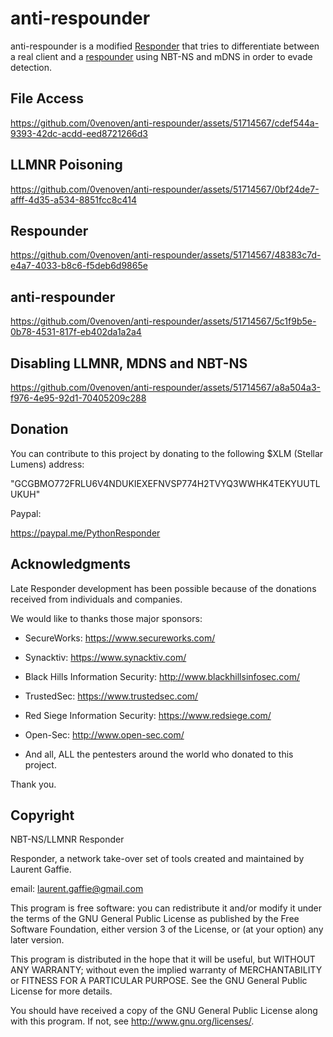 # anti-respounder

anti-respounder is a modified [Responder](https://github.com/lgandx/Responder) that tries to differentiate between a real client and a [respounder](https://github.com/codeexpress/respounder) using NBT-NS and mDNS in order to evade detection.

## File Access ##

https://github.com/0venoven/anti-respounder/assets/51714567/cdef544a-9393-42dc-acdd-eed8721266d3


## LLMNR Poisoning ##


https://github.com/0venoven/anti-respounder/assets/51714567/0bf24de7-afff-4d35-a534-8851fcc8c414


## Respounder ##


https://github.com/0venoven/anti-respounder/assets/51714567/48383c7d-e4a7-4033-b8c6-f5deb6d9865e


## anti-respounder ##


https://github.com/0venoven/anti-respounder/assets/51714567/5c1f9b5e-0b78-4531-817f-eb402da1a2a4


## Disabling LLMNR, MDNS and NBT-NS ##


https://github.com/0venoven/anti-respounder/assets/51714567/a8a504a3-f976-4e95-92d1-70405209c288


## Donation ##

You can contribute to this project by donating to the following $XLM (Stellar Lumens) address:

"GCGBMO772FRLU6V4NDUKIEXEFNVSP774H2TVYQ3WWHK4TEKYUUTLUKUH"

Paypal:

https://paypal.me/PythonResponder


## Acknowledgments ##

Late Responder development has been possible because of the donations received from individuals and companies.

We would like to thanks those major sponsors:

- SecureWorks: https://www.secureworks.com/

- Synacktiv: https://www.synacktiv.com/

- Black Hills Information Security: http://www.blackhillsinfosec.com/

- TrustedSec: https://www.trustedsec.com/

- Red Siege Information Security: https://www.redsiege.com/

- Open-Sec: http://www.open-sec.com/

- And all, ALL the pentesters around the world who donated to this project.

Thank you.


## Copyright ##

NBT-NS/LLMNR Responder

Responder, a network take-over set of tools created and maintained by Laurent Gaffie.

email: laurent.gaffie@gmail.com

This program is free software: you can redistribute it and/or modify
it under the terms of the GNU General Public License as published by
the Free Software Foundation, either version 3 of the License, or
(at your option) any later version.

This program is distributed in the hope that it will be useful,
but WITHOUT ANY WARRANTY; without even the implied warranty of
MERCHANTABILITY or FITNESS FOR A PARTICULAR PURPOSE.  See the
GNU General Public License for more details.

You should have received a copy of the GNU General Public License
along with this program.  If not, see <http://www.gnu.org/licenses/>.
